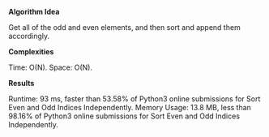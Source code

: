 **Algorithm Idea**

Get all of the odd and even elements, and then 
sort and append them accordingly. 

**Complexities**

Time: O(N).
Space: O(N).

**Results**

Runtime: 93 ms, faster than 53.58% of Python3 online submissions for Sort Even and Odd Indices Independently.
Memory Usage: 13.8 MB, less than 98.16% of Python3 online submissions for Sort Even and Odd Indices Independently.
